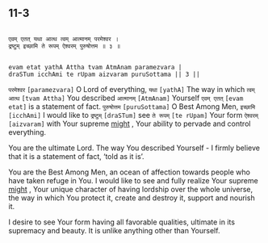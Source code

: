 ## 11-3


```shloka-sa

एवम् एतत् यथा आत्थ त्वम् आत्मानम् परमेश्वर ।
द्रष्टुम् इच्छामि ते रूपम् ऐश्वरम् पुरुषोत्तम ॥ ३ ॥

```
```shloka-sa-hk

evam etat yathA Attha tvam AtmAnam paramezvara |
draSTum icchAmi te rUpam aizvaram puruSottama || 3 ||

```
`परमेश्वर` `[paramezvara]` O Lord of everything, `यथा` `[yathA]` The way in which `त्वम् आत्थ` `[tvam Attha]` You described `आत्मानम्` `[AtmAnam]` Yourself `एवम् एतत्` `[evam etat]` is a statement of fact. `पुरुषोत्तम` `[puruSottama]` O Best Among Men, `इच्छामि` `[icchAmi]` I would like to `द्रष्टुम्` `[draSTum]` see `ते रूपम्` `[te rUpam]` Your form `ऐश्वरम्` `[aizvaram]` with Your supreme 
[might](10-19.md)
, Your ability to pervade and control everything.

You are the ultimate Lord. The way You described Yourself - I firmly believe that it is a statement of fact, ‘told as it is’. 

You are the Best Among Men, an ocean of affection towards people who have taken refuge in You. I would like to see and fully realize Your supreme 
[might](10-19.md)
, Your unique character of having lordship over the whole universe, the way in which You protect it, create and destroy it, support and nourish it. 

I desire to see Your form having all favorable qualities, ultimate in its supremacy and beauty. It is unlike anything other than Yourself.


